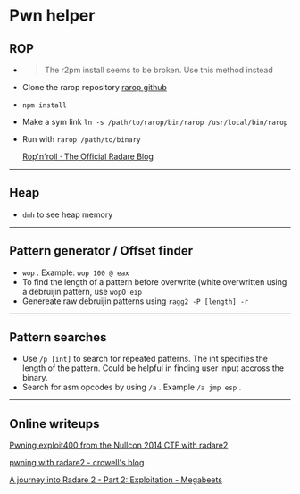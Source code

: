 <!-- TITLE: Pwn helper -->
# Pwn helper

## ROP
  - > The r2pm install seems to be broken. Use this method instead 

- Clone the rarop repository 
	[rarop github](https://github.com/jpenalbae/rarop)
- `npm install`
- Make a sym link `ln -s /path/to/rarop/bin/rarop /usr/local/bin/rarop` 
- Run with `rarop /path/to/binary`

  [Rop'n'roll · The Official Radare Blog](http://radare.today/posts/ropnroll/)

---

## Heap
  - `dmh` to see heap memory

---

## Pattern generator / Offset finder
  - `wop` . Example: `wop 100 @ eax`
  - To find the length of a pattern before overwrite (white overwritten using a debruijin pattern, use `wopO eip`
  - Genereate raw debruijin patterns using `ragg2 -P [length] -r`

---

## Pattern searches
  - Use `/p [int]` to search for repeated patterns. The int specifies the length of the pattern. Could be helpful in finding user input accross the binary.
  - Search for asm opcodes by using `/a` . Example `/a jmp esp` .

---

## Online writeups

  [Pwning exploit400 from the Nullcon 2014 CTF with radare2](https://dustri.org/b/pwning-exploit400-from-the-nullcon-2014-ctf-with-radare2.html)

  [pwning with radare2 - crowell's blog](http://crowell.github.io/blog/2014/11/23/pwning-with-radare2/)

  [A journey into Radare 2 - Part 2: Exploitation - Megabeets](https://www.megabeets.net/a-journey-into-radare-2-part-2/)
